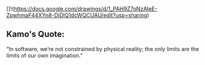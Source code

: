 
[]!(https://docs.google.com/drawings/d/1_PAH9Z7oNzAteE-ZpwhmaF44XYn8-DjDlQ1dcWQCUAU/edit?usp=sharing)

## Kamo's Quote:  
“In software, we’re not constrained by physical reality; 
the only limits are the limits of our own imagination.”



